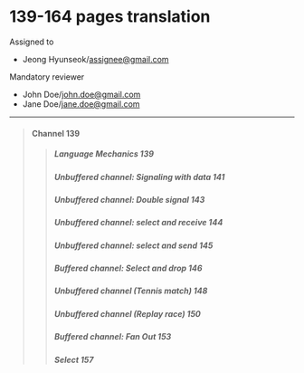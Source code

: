 # 139-164 pages translation

Assigned to

- Jeong Hyunseok/assignee@gmail.com

Mandatory reviewer

- John Doe/john.doe@gmail.com
- Jane Doe/jane.doe@gmail.com

---

> #### Channel 139
>
> > ##### Language Mechanics 139
> >
> > ##### Unbuffered channel: Signaling with data 141
> >
> > ##### Unbuffered channel: Double signal 143
> >
> > ##### Unbuffered channel: select and receive 144
> >
> > ##### Unbuffered channel: select and send 145
> >
> > ##### Buffered channel: Select and drop 146
> >
> > ##### Unbuffered channel (Tennis match) 148
> >
> > ##### Unbuffered channel (Replay race) 150
> >
> > ##### Buffered channel: Fan Out 153
> >
> > ##### Select 157
